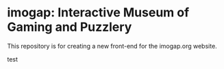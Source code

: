 # imogap: Interactive Museum of Gaming and Puzzlery

This repository is for creating a new front-end for the imogap.org website.

test
